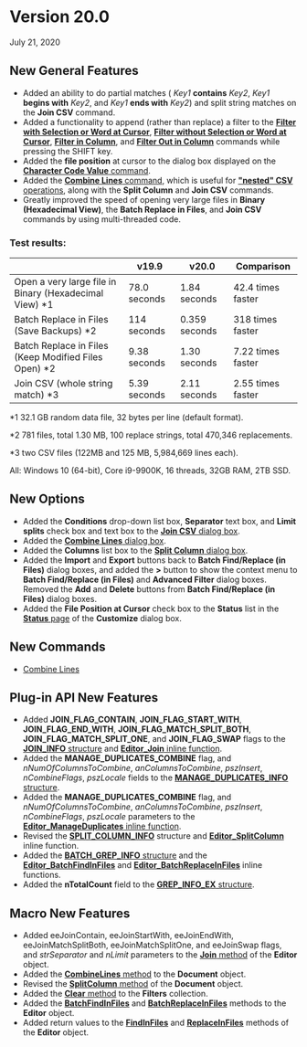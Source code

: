 # Version 20.0

July 21, 2020

## New General Features

- Added an ability to do partial matches ( _Key1_ **contains** _Key2_, _Key1_ **begins with** _Key2_, and _Key1_ **ends with** _Key2_) and split string matches on the **Join CSV** command.
- Added a functionality to append (rather than replace) a filter to the **[Filter with Selection or Word at Cursor](../cmd/edit/filter_word)**, **[Filter without Selection or Word at Cursor](../cmd/edit/filter_out_word)**, **[Filter in Column](../cmd/edit/filter_column)**, and **[Filter Out in Column](../cmd/edit/filter_out_column)** commands while pressing the SHIFT key.
- Added the **file position** at cursor to the dialog box displayed on the [**Character Code Value** command](../cmd/view/watch_char_code).
- Added the [**Combine Lines** command](../cmd/csv/combine_lines), which is useful for [**"nested" CSV** operations](https://www.emeditor.com/text-editor-features/more-features/nested-csv/), along with the **Split Column** and **Join CSV** commands.
- Greatly improved the speed of opening very large files in **Binary (Hexadecimal View)**, the **Batch Replace in Files**, and **Join CSV** commands by using multi-threaded code.

### Test results:

|  | v19.9 | v20.0 | Comparison |
| --- | --- | --- | --- |
| Open a very large file in Binary (Hexadecimal View) \*1 | 78.0 seconds | 1.84 seconds | 42.4 times faster |
| Batch Replace in Files (Save Backups) \*2 | 114 seconds | 0.359 seconds | 318 times faster |
| Batch Replace in Files (Keep Modified Files Open) \*2 | 9.38 seconds | 1.30 seconds | 7.22 times faster |
| Join CSV (whole string match) \*3 | 5.39 seconds | 2.11 seconds | 2.55 times faster |

\*1 32.1 GB random data file, 32 bytes per line (default format).

\*2 781 files, total 1.30 MB, 100 replace strings, total 470,346 replacements.

\*3 two CSV files (122MB and 125 MB, 5,984,669 lines each).

All: Windows 10 (64-bit), Core i9-9900K, 16 threads, 32GB RAM, 2TB SSD.

## New Options

- Added the **Conditions** drop-down list box, **Separator** text box, and **Limit splits** check box and text box to the [**Join CSV** dialog box](../dlg/join_csv/index).
- Added the [**Combine Lines** dialog box](../dlg/combine_lines/index).
- Added the **Columns** list box to the [**Split Column** dialog box](../dlg/split_column/index).
- Added the **Import** and **Export** buttons back to **Batch Find/Replace (in Files)** dialog boxes, and added the **>** button to show the context menu to **Batch Find/Replace (in Files)** and **Advanced Filter** dialog boxes. Removed the **Add** and **Delete** buttons from **Batch Find/Replace (in Files)** dialog boxes.
- Added the **File Position at Cursor** check box to the **Status** list in the [**Status** page](../dlg/customize/status/index) of the **Customize** dialog box.

## New Commands

- [Combine Lines](../cmd/csv/combine_lines)

## Plug-in API New Features

- Added **JOIN\_FLAG\_CONTAIN**, **JOIN\_FLAG\_START\_WITH**, **JOIN\_FLAG\_END\_WITH**, **JOIN\_FLAG\_MATCH\_SPLIT\_BOTH**, **JOIN\_FLAG\_MATCH\_SPLIT\_ONE**, and **JOIN\_FLAG\_SWAP** flags to the [**JOIN\_INFO** structure](../plugin/structure/join_info) and [**Editor\_Join** inline function](../plugin/macro/editor_join).
- Added the **MANAGE\_DUPLICATES\_COMBINE** flag, and _nNumOfColumnsToCombine_, _anColumnsToCombine_, _pszInsert_, _nCombineFlags_, _pszLocale_ fields to the [**MANAGE\_DUPLICATES\_INFO** structure](../plugin/structure/manage_duplicates_info).
- Added the **MANAGE\_DUPLICATES\_COMBINE** flag, and _nNumOfColumnsToCombine_, _anColumnsToCombine_, _pszInsert_, _nCombineFlags_, _pszLocale_ parameters to the [**Editor\_ManageDuplicates** inline function](../plugin/macro/editor_manageduplicates).
- Revised the [**SPLIT\_COLUMN\_INFO**](../plugin/structure/split_column_info) structure and [**Editor\_SplitColumn**](../plugin/macro/editor_splitcolumn) inline function.
- Added the [**BATCH\_GREP\_INFO** structure](../plugin/structure/batch_grep_info) and the **[Editor\_BatchFindInFiles](../plugin/macro/editor_batchfindinfiles)** and **[Editor\_BatchReplaceInFiles](../plugin/macro/editor_batchreplaceinfiles)** inline functions.
- Added the **nTotalCount** field to the [**GREP\_INFO\_EX** structure](../plugin/structure/grep_info_ex).

## Macro New Features

- Added eeJoinContain, eeJoinStartWith, eeJoinEndWith, eeJoinMatchSplitBoth, eeJoinMatchSplitOne, and eeJoinSwap flags, and _strSeparator_ and _nLimit_ parameters to the [**Join** method](../macro/editor/join) of the **Editor** object.
- Added the [**CombineLines** method](../macro/document/combine_lines) to the **Document** object.
- Revised the [**SplitColumn** method](../macro/document/split_column) of the **Document** object.
- Added the [**Clear** method](../macro/filters/clear) to the **Filters** collection.
- Added the **[BatchFindInFiles](../macro/editor/editor_batchfindinfiles)** and **[BatchReplaceInFiles](../macro/editor/editor_batchreplaceinfiles)** methods to the **Editor** object.
- Added return values to the **[FindInFiles](../macro/editor/editor_findinfiles)** and **[ReplaceInFiles](../macro/editor/editor_replaceinfiles)** methods of the **Editor** object.
